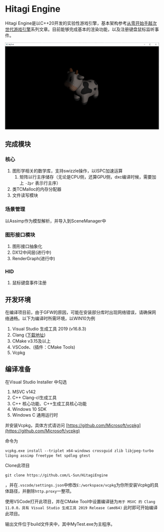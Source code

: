 # Hitagi Engine
Hitagi Engine是以C++20开发的实验性游戏引擎，基本架构参考[从零开始手敲次世代游戏引擎](https://zhuanlan.zhihu.com/p/28587092)系列文章。目前能够完成基本的渲染功能，以及注册键盘鼠标监听事件。

![](/doc/src/demo.png)

## 完成模块
### 核心

1. 图形学相关的数学库，支持swizzle操作，以ISPC加速运算
    1. 矩阵以行主序储存（无论是CPU侧，还算GPU侧，dxc编译时候，需要加上 `-Zpr` 表示行主序）
3. 类TCMalloc的内存分配器
4. 文件读写模块

### 场景管理
以Assimp作为模型解析，并导入到SceneManager中

### 图形接口模块
1. 图形接口抽象化
2. DX12中间层(进行中)
3. RenderGraph(进行中)

### HID
1. 鼠标键盘事件注册

## 开发环境
在编译项目前，由于GFW的原因，可能在安装部分库时出现网络错误，请确保网络通畅。以下为编译时所需环境，以WIN10为例
1. Visual Studio 生成工具 2019 (v16.8.3)
2. Clang ([下载地址](http://llvm.org/releases/download.html))
3. CMake v3.15及以上
4. VSCode、(插件：CMake Tools)
5. Vcpkg

## 编译准备
在Visual Studio Installer 中勾选
1. MSVC v142
2. C++ Clang-cl生成工具
3. C++ 核心功能、C++生成工具核心功能
4. Windows 10 SDK
5. Windows C 通用运行时

并安装Vcpkg，具体方式请访问 [https://github.com/Microsoft/vcpkg](https://github.com/Microsoft/vcpkg)


命令为
```
vcpkg.exe install --triplet x64-windows crossguid zlib libjpeg-turbo libpng assimp freetype fmt spdlog gtest
```

Clone此项目
```
git clone https://github.com/L-Sun/HitagiEngine
```
，并在`.vscode/settings.json`中修改`E:/workspace/vcpkg`为你所安装Vcpkg的具体路径，并删除`http.proxy`一整项。

使用VSCode打开此项目，并在CMake Tool中设置编译链为`用于 MSVC 的 Clang 11.0.0，具有 Visual Studio 生成工具 2019 Release (amd64)`
此时即可开始编译此项目。

输出文件位于build文件夹中，其中MyTest.exe为主程序。